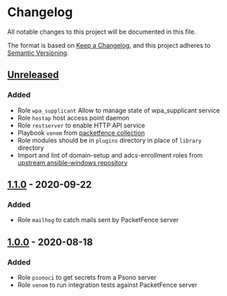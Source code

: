 # Changelog

All notable changes to this project will be documented in this file.

The format is based on [Keep a Changelog](https://keepachangelog.com/en/1.0.0/),
and this project adheres to [Semantic Versioning](https://semver.org/spec/v2.0.0.html).

## [Unreleased]
### Added
- Role `wpa_supplicant` Allow to manage state of wpa_supplicant service
- Role `hostap` host access point daemon
- Role `restserver` to enable HTTP API service
- Playbook `venom` from [packetfence collection](https://github.com/inverse-inc/ansible-packetfence)
- Role modules should be in `plugins` directory in place of `library` directory
- Import and lint of domain-setup and adcs-enrollment roles from
  [upstream ansible-windows repository](https://github.com/jborean93/ansible-windows)

## [1.1.0] - 2020-09-22

### Added
- Role `mailhog` to catch mails sent by PacketFence server

## [1.0.0] - 2020-08-18

### Added
- Role `psonoci` to get secrets from a Psono server
- Role `venom` to run integration tests against PacketFence server

[Unreleased]: https://github.com/inverse-inc/ansible-utils/compare/v1.1.0...HEAD
[1.1.0]: https://github.com/inverse-inc/ansible-utils/compare/v1.0.0...v1.1.0
[1.0.0]: https://github.com/inverse-inc/ansible-utils/releases/tag/v1.0.0
